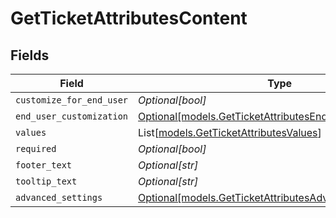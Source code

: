 # GetTicketAttributesContent


## Fields

| Field                                                                                                            | Type                                                                                                             | Required                                                                                                         | Description                                                                                                      |
| ---------------------------------------------------------------------------------------------------------------- | ---------------------------------------------------------------------------------------------------------------- | ---------------------------------------------------------------------------------------------------------------- | ---------------------------------------------------------------------------------------------------------------- |
| `customize_for_end_user`                                                                                         | *Optional[bool]*                                                                                                 | :heavy_minus_sign:                                                                                               | N/A                                                                                                              |
| `end_user_customization`                                                                                         | [Optional[models.GetTicketAttributesEndUserCustomization]](../models/getticketattributesendusercustomization.md) | :heavy_minus_sign:                                                                                               | N/A                                                                                                              |
| `values`                                                                                                         | List[[models.GetTicketAttributesValues](../models/getticketattributesvalues.md)]                                 | :heavy_minus_sign:                                                                                               | N/A                                                                                                              |
| `required`                                                                                                       | *Optional[bool]*                                                                                                 | :heavy_minus_sign:                                                                                               | N/A                                                                                                              |
| `footer_text`                                                                                                    | *Optional[str]*                                                                                                  | :heavy_minus_sign:                                                                                               | N/A                                                                                                              |
| `tooltip_text`                                                                                                   | *Optional[str]*                                                                                                  | :heavy_minus_sign:                                                                                               | N/A                                                                                                              |
| `advanced_settings`                                                                                              | [Optional[models.GetTicketAttributesAdvancedSettings]](../models/getticketattributesadvancedsettings.md)         | :heavy_minus_sign:                                                                                               | N/A                                                                                                              |